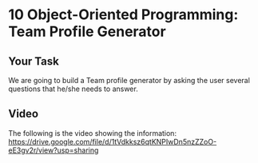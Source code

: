 # 10 Object-Oriented Programming: Team Profile Generator

## Your Task

We are going to build a Team profile generator by asking the user several questions that he/she needs to answer.


## Video
The following is the video showing the information:
https://drive.google.com/file/d/1tVdkksz6qtKNPIwDn5nzZZoO-eE3gv2r/view?usp=sharing
